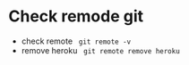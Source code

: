 # Check remode git

- check remote
  <code language="javascript">
  git remote -v
  </code>
- remove heroku
  <code language="javascript">
  git remote remove heroku
  </code>
